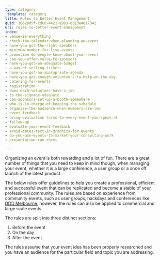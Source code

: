 ```yaml
---
type: category
_template: category
title: Rules to Better Event Management
guid: 30628d5f-cd60-4421-a993-8b13e4817342
uri: rules-to-better-event-management
index:
- venue-is-everything
- check-the-calendar-when-planning-an-event
- have-you-got-the-right-speakers
- minimum-number-for-live-events
- promotion-do-people-know-about-your-event
- can-you-offer-value-to-sponsors
- have-you-got-an-adequate-budget
- a-way-of-selling-tickets
- have-you-got-an-appropriate-agenda
- have-you-got-enough-volunteers-to-help-on-the-day
- catering-for-events
- registration
- does-each-volunteer-have-a-job
- is-the-signage-adequate
- can-sponsors-set-up-a-booth-somewhere
- who-is-in-charge-of-keeping-the-schedule
- organize-the-audience-when-numbers-are-low
- event-feedback
- bring-evaluation-forms-to-every-event-you-speak-at
- follow-up
- evaluate-your-event-feedback
- avoid-dates-text-in-graphics-for-events
- do-you-use-events-to-market-your-consulting-work
- presentation-run-sheet

---
```

Organizing an event is both rewarding and a lot of fun. There are a great number of things that you need to keep in mind though, when managing your event, whether it is a large conference, a user group or a once off launch of the latest product.

The below rules offer guidelines to help you create a professional, efficient and successful event that can be replicated and become a stable of your professional community. The rules are based on experience from community events, such as user groups, hackdays and conferences like [DDD Melbourne](https://www.dddmelbourne.com/), however, the rules can also be applied to commercial and large scale events.

The rules are split into three distinct sections:

1. Before the event
2. On the day
3. After the event

The rules assume that your event idea has been properly researched and you have an audience for the particular field and topic you are addressing.

